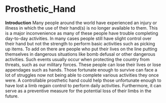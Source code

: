 # Prosthetic_Hand

**Introduction**
Many people around the world have experienced an injury or illness in which the use of their hand(s) is no longer available to them. This is a major inconvenience as many of these people have trouble completing day-to-day activities. In many cases people still have slight control over their hand but not the strength to perform basic activities such as picking up items. To add on there are people who put their lives on the line putting themselves in dangerous situations like bomb defusal or other dangerous activities. Such events usually occur when protecting the country from threats, such as our military forces. These people can lose their lives or lose appendages such as hands. Those fortunate enough to survive can face a lot of struggles now not being able to complete various activities they once were. A controllable prosthetic hand could help those unfortunate enough to have lost a limb regain control to perform daily activities. Furthermore, it can serve as a preventive measure for the potential loss of their limbs in the future.
